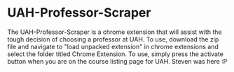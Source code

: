 # UAH-Professor-Scraper
The UAH-Professor-Scraper is a chrome extension that will assist with the tough decision of choosing a professor at UAH. To use, download the zip file and navigate to "load unpacked extension" in chrome extensions and select the folder titled Chrome Extension. To use, simply press the activate button when you are on the course listing page for UAH.
Steven was here :P